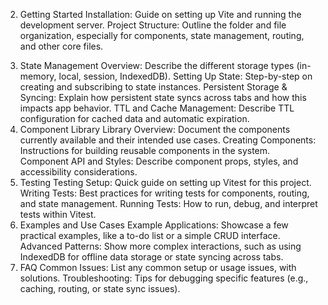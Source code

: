 <!-- 1. Introduction
   Overview: Brief summary of the project’s purpose, technology stack, and primary goals.
   Features: Highlight the key capabilities:
   Minimal JSX Implementation
   Built-in Router and State Management
   Component Library (with an outline for future expansion)
   Persistent State Sync Across Tabs, etc. -->

2. Getting Started
Installation: Guide on setting up Vite and running the development server.
Project Structure: Outline the folder and file organization, especially for components, state management, routing, and other core files.
<!-- 3. Routing
   Router Overview: Describe the router’s client-side nature, type-safe route compilation, and custom event-based handling.
   Type-Safe Routes: Detail how routes are defined and compiled at server start.
   Caching and Preloading: Explain data caching within the router, TTL configuration, and preloading capabilities.
   Navigation and URL Params: Show examples of how to navigate, handle URL parameters, and manage query parameters. -->
3. State Management
   Overview: Describe the different storage types (in-memory, local, session, IndexedDB).
   Setting Up State: Step-by-step on creating and subscribing to state instances.
   Persistent Storage & Syncing: Explain how persistent state syncs across tabs and how this impacts app behavior.
   TTL and Cache Management: Describe TTL configuration for cached data and automatic expiration.
4. Component Library
   Library Overview: Document the components currently available and their intended use cases.
   Creating Components: Instructions for building reusable components in the system.
   Component API and Styles: Describe component props, styles, and accessibility considerations.
5. Testing
   Testing Setup: Quick guide on setting up Vitest for this project.
   Writing Tests: Best practices for writing tests for components, routing, and state management.
   Running Tests: How to run, debug, and interpret tests within Vitest.
6. Examples and Use Cases
   Example Applications: Showcase a few practical examples, like a to-do list or a simple CRUD interface.
   Advanced Patterns: Show more complex interactions, such as using IndexedDB for offline data storage or state syncing across tabs.
7. FAQ
   Common Issues: List any common setup or usage issues, with solutions.
   Troubleshooting: Tips for debugging specific features (e.g., caching, routing, or state sync issues).
